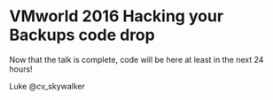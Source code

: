 # VMworld 2016 Hacking your Backups code drop

Now that the talk is complete, code will be here at least in the next 24 hours!

Luke
@cv_skywalker
